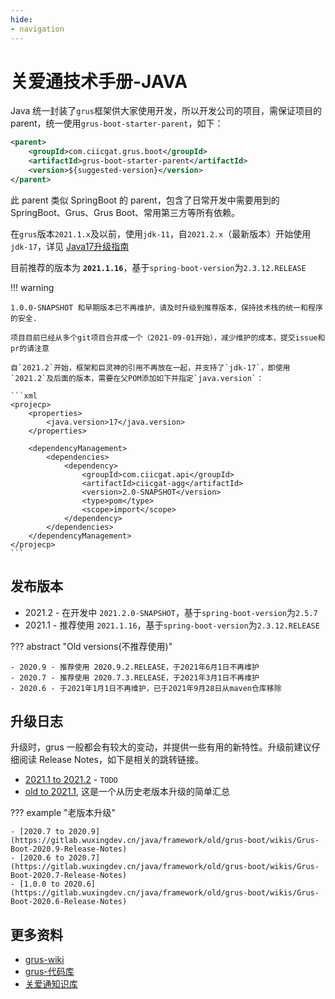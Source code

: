 ```yaml
---
hide:
- navigation
---
```


# 关爱通技术手册-JAVA

Java 统一封装了`grus`框架供大家使用开发，所以开发公司的项目，需保证项目的parent，统一使用`grus-boot-starter-parent`，如下：

```xml
<parent>
    <groupId>com.ciicgat.grus.boot</groupId>
    <artifactId>grus-boot-starter-parent</artifactId>
    <version>${suggested-version}</version>
</parent>
```

此 parent 类似 SpringBoot 的 parent，包含了日常开发中需要用到的 SpringBoot、Grus、Grus Boot、常用第三方等所有依赖。

在`grus`版本`2021.1.x`及以前，使用`jdk-11`，自`2021.2.x`（最新版本）开始使用`jdk-17`，详见 [Java17升级指南](grus/others/grus-17.md)

目前推荐的版本为 **`2021.1.16`**，基于`spring-boot-version`为`2.3.12.RELEASE`

!!! warning

    1.0.0-SNAPSHOT 和早期版本已不再维护，请及时升级到推荐版本，保持技术栈的统一和程序的安全.
    
    项目目前已经从多个git项目合并成一个（2021-09-01开始），减少维护的成本，提交issue和pr的请注意    

    自`2021.2`开始，框架和巨灵神的引用不再放在一起，并支持了`jdk-17`，即使用`2021.2`及后面的版本，需要在父POM添加如下并指定`java.version`：

    ```xml
    <projecp>
        <properties>
            <java.version>17</java.version>
        </properties>

        <dependencyManagement>
            <dependencies>
                <dependency>
                    <groupId>com.ciicgat.api</groupId>
                    <artifactId>ciicgat-agg</artifactId>
                    <version>2.0-SNAPSHOT</version>
                    <type>pom</type>
                    <scope>import</scope>
                </dependency>
            </dependencies>
        </dependencyManagement>
    </projecp>
    ```

## 发布版本

- 2021.2 - 在开发中 `2021.2.0-SNAPSHOT`，基于`spring-boot-version`为`2.5.7`
- 2021.1 - 推荐使用 `2021.1.16`，基于`spring-boot-version`为`2.3.12.RELEASE`

??? abstract "Old versions(不推荐使用)"

    - 2020.9 - 推荐使用 2020.9.2.RELEASE，于2021年6月1日不再维护
    - 2020.7 - 推荐使用 2020.7.3.RELEASE，于2021年3月1日不再维护
    - 2020.6 - 于2021年1月1日不再维护，已于2021年9月28日从maven仓库移除

## 升级日志

升级时，grus 一般都会有较大的变动，并提供一些有用的新特性。升级前建议仔细阅读 Release Notes，如下是相关的跳转链接。

- [2021.1 to 2021.2](https://gitlab.wuxingdev.cn/java/framework/grus/wikis/grus-2021.2-release-notes) - `TODO`
- [old to 2021.1](https://gitlab.wuxingdev.cn/java/framework/grus/wikis/grus-2021.1-release-notes), 这是一个从历史老版本升级的简单汇总

??? example "老版本升级"

    - [2020.7 to 2020.9](https://gitlab.wuxingdev.cn/java/framework/old/grus-boot/wikis/Grus-Boot-2020.9-Release-Notes)
    - [2020.6 to 2020.7](https://gitlab.wuxingdev.cn/java/framework/old/grus-boot/wikis/Grus-Boot-2020.7-Release-Notes)
    - [1.0.0 to 2020.6](https://gitlab.wuxingdev.cn/java/framework/old/grus-boot/wikis/Grus-Boot-2020.6-Release-Notes)

## 更多资料

- [grus-wiki](https://gitlab.wuxingdev.cn/java/framework/grus/wikis/home)
- [grus-代码库](https://gitlab.wuxingdev.cn/java/framework/grus)
- [关爱通知识库](https://guide.wuxingdev.cn)
